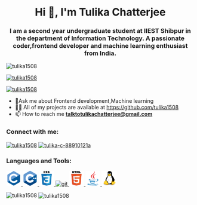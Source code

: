 <h1 align="center">Hi 👋, I'm Tulika Chatterjee</h1>
<h3 align="center">I am a second year undergraduate student at IIEST Shibpur in the department of Information Technology. A passionate coder,frontend developer and machine learning enthusiast from India.</h3>

<p align="left"> <img src="https://komarev.com/ghpvc/?username=tulika1508&label=Profile%20views&color=0e75b6&style=flat" alt="tulika1508" /> </p>

<p align="left"> <a href="https://github.com/ryo-ma/github-profile-trophy"><img src="https://github-profile-trophy.vercel.app/?username=tulika1508" alt="tulika1508" /></a> </p>

<p align="left"> <a href="https://twitter.com/tulika1508" target="blank"><img src="https://img.shields.io/twitter/follow/tulika1508?logo=twitter&style=for-the-badge" alt="tulika1508" /></a> </p>

* 💬Ask me about Frontend development,Machine learning
* 👨‍💻 All of my projects are available at https://github.com/tulika1508
* 📫 How to reach me **talktotulikachatterjee@gmail.com**

<h3 align="left">Connect with me:</h3>
<p align="left">
<a href="https://twitter.com/tulika1508" target="blank"><img align="center" src="https://raw.githubusercontent.com/rahuldkjain/github-profile-readme-generator/master/src/images/icons/Social/twitter.svg" alt="tulika1508" height="30" width="40" /></a>
<a href="https://linkedin.com/in/tulika-c-88910121a" target="blank"><img align="center" src="https://raw.githubusercontent.com/rahuldkjain/github-profile-readme-generator/master/src/images/icons/Social/linked-in-alt.svg" alt="tulika-c-88910121a" height="30" width="40" /></a>


</p>

<h3 align="left">Languages and Tools:</h3>
<p align="left"> <a href="https://www.cprogramming.com/" target="_blank" rel="noreferrer"> <img src="https://raw.githubusercontent.com/devicons/devicon/master/icons/c/c-original.svg" alt="c" width="40" height="40"/> </a> <a href="https://www.w3schools.com/cpp/" target="_blank" rel="noreferrer"> <img src="https://raw.githubusercontent.com/devicons/devicon/master/icons/cplusplus/cplusplus-original.svg" alt="cplusplus" width="40" height="40"/> </a> <a href="https://www.w3schools.com/css/" target="_blank" rel="noreferrer"> <img src="https://raw.githubusercontent.com/devicons/devicon/master/icons/css3/css3-original-wordmark.svg" alt="css3" width="40" height="40"/> </a> <a href="https://git-scm.com/" target="_blank" rel="noreferrer"> <img src="https://www.vectorlogo.zone/logos/git-scm/git-scm-icon.svg" alt="git" width="40" height="40"/> </a> <a href="https://www.w3.org/html/" target="_blank" rel="noreferrer"> <img src="https://raw.githubusercontent.com/devicons/devicon/master/icons/html5/html5-original-wordmark.svg" alt="html5" width="40" height="40"/> </a> <a href="https://www.java.com" target="_blank" rel="noreferrer"> <img src="https://raw.githubusercontent.com/devicons/devicon/master/icons/java/java-original.svg" alt="java" width="40" height="40"/> </a> <a href="https://www.linux.org/" target="_blank" rel="noreferrer"> <img src="https://raw.githubusercontent.com/devicons/devicon/master/icons/linux/linux-original.svg" alt="linux" width="40" height="40"/> </a> </p>

<p><img align="left" src="https://github-readme-stats.vercel.app/api/top-langs?username=tulika1508&show_icons=true&locale=en&layout=compact" alt="tulika1508" /></p>

<p>&nbsp;<img align="center" src="https://github-readme-stats.vercel.app/api?username=tulika1508&show_icons=true&locale=en" alt="tulika1508" /></p>
